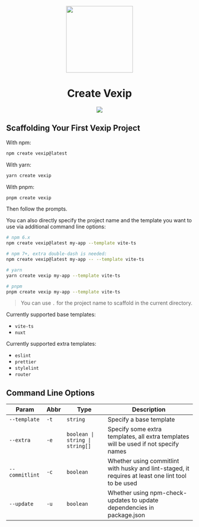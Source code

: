 <p align="center">
  <a href="https://www.vexipui.com/" target="_blank" rel="noopener noreferrer">
    <img src="./templates/vite-ts/public/vexip-ui.svg" style="width: 180px;" />
  </a>
</p>

<h1 align="center">Create Vexip</h1>

<p align="center">
  <img src="https://img.shields.io/github/package-json/v/vexip-ui/create-vexip" />
</p>

## Scaffolding Your First Vexip Project

With npm:

```sh
npm create vexip@latest
```

With yarn:

```sh
yarn create vexip
```

With pnpm:

```sh
pnpm create vexip
```

Then follow the prompts.

You can also directly specify the project name and the template you want to use via additional command line options:

```sh
# npm 6.x
npm create vexip@latest my-app --template vite-ts

# npm 7+, extra double-dash is needed:
npm create vexip@latest my-app -- --template vite-ts

# yarn
yarn create vexip my-app --template vite-ts

# pnpm
pnpm create vexip my-app --template vite-ts
```

> You can use `.` for the project name to scaffold in the current directory.

Currently supported base templates:

- `vite-ts`
- `nuxt`

Currently supported extra templates:

- `eslint`
- `prettier`
- `stylelint`
- `router`

## Command Line Options

| Param          | Abbr | Type                            | Description                                                                                        |
| -------------- | ---- | ------------------------------- | -------------------------------------------------------------------------------------------------- |
| `--template`   | `-t` | `string`                        | Specify a base template                                                                            |
| `--extra`      | `-e` | `boolean \| string \| string[]` | Specify some extra templates, all extra templates will be used if not specify names                |
| `--commitlint` | `-c` | `boolean`                       | Whether using commitlint with husky and lint-staged, it requires at least one lint tool to be used |
| `--update`     | `-u` | `boolean`                       | Whether using npm-check-updates to update dependencies in package.json                             |
